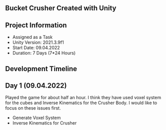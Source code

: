 ## Bucket Crusher Created with Unity

## Project Information
- Assigned as a Task
- Unity Version: 2021.3.9f1
- Start Date: 09.04.2022
- Duration: 7 Days (7*24 Hours)

## Development Timeline

## Day 1 (09.04.2022)
Played the game for about half an hour. I think they have used voxel system for the cubes and Inverse Kinematics for the Crusher Body. I would like to focus on these issues first.
- Generate Voxel System
- Inverse Kinematics for Crusher
